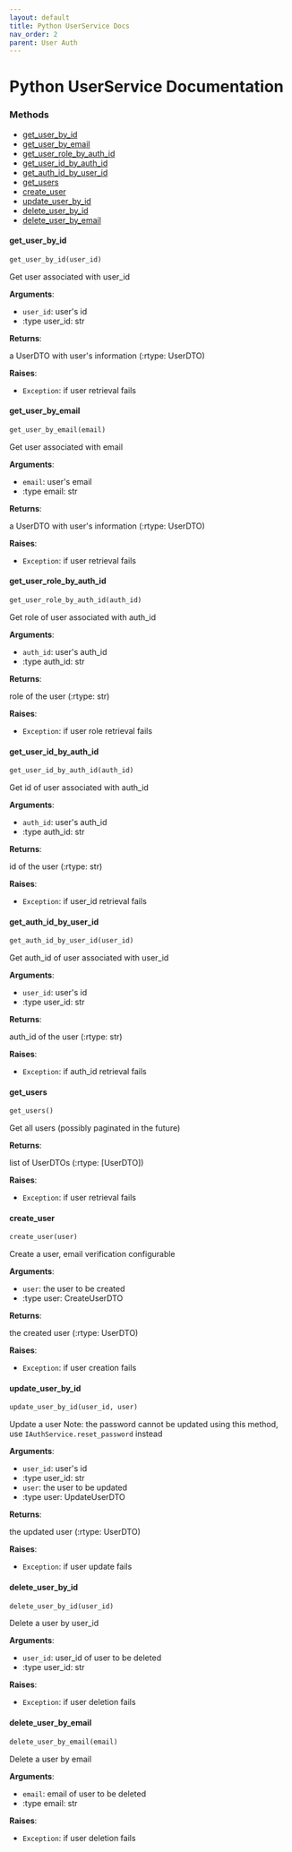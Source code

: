 ```yaml
---
layout: default
title: Python UserService Docs
nav_order: 2
parent: User Auth
---
```


# Python UserService Documentation

### Methods
* [get\_user\_by\_id](#interfaces.user_service.IUserService.get_user_by_id)
* [get\_user\_by\_email](#interfaces.user_service.IUserService.get_user_by_email)
* [get\_user\_role\_by\_auth\_id](#interfaces.user_service.IUserService.get_user_role_by_auth_id)
* [get\_user\_id\_by\_auth\_id](#interfaces.user_service.IUserService.get_user_id_by_auth_id)
* [get\_auth\_id\_by\_user\_id](#interfaces.user_service.IUserService.get_auth_id_by_user_id)
* [get\_users](#interfaces.user_service.IUserService.get_users)
* [create\_user](#interfaces.user_service.IUserService.create_user)
* [update\_user\_by\_id](#interfaces.user_service.IUserService.update_user_by_id)
* [delete\_user\_by\_id](#interfaces.user_service.IUserService.delete_user_by_id)
* [delete\_user\_by\_email](#interfaces.user_service.IUserService.delete_user_by_email)


<a name="interfaces.user_service.IUserService.get_user_by_id"></a>
#### get\_user\_by\_id

```python
get_user_by_id(user_id)
```

Get user associated with user_id

**Arguments**:

- `user_id`: user's id
- :type user_id: str

**Returns**:

a UserDTO with user's information (:rtype: UserDTO)

**Raises**:

- `Exception`: if user retrieval fails

<a name="interfaces.user_service.IUserService.get_user_by_email"></a>
#### get\_user\_by\_email

```python
get_user_by_email(email)
```

Get user associated with email

**Arguments**:

- `email`: user's email
- :type email: str

**Returns**:

a UserDTO with user's information (:rtype: UserDTO)

**Raises**:

- `Exception`: if user retrieval fails

<a name="interfaces.user_service.IUserService.get_user_role_by_auth_id"></a>
#### get\_user\_role\_by\_auth\_id

```python
get_user_role_by_auth_id(auth_id)
```

Get role of user associated with auth_id

**Arguments**:

- `auth_id`: user's auth_id
- :type auth_id: str

**Returns**:

role of the user (:rtype: str)

**Raises**:

- `Exception`: if user role retrieval fails

<a name="interfaces.user_service.IUserService.get_user_id_by_auth_id"></a>
#### get\_user\_id\_by\_auth\_id

```python
get_user_id_by_auth_id(auth_id)
```

Get id of user associated with auth_id

**Arguments**:

- `auth_id`: user's auth_id
- :type auth_id: str

**Returns**:

id of the user (:rtype: str)

**Raises**:

- `Exception`: if user_id retrieval fails

<a name="interfaces.user_service.IUserService.get_auth_id_by_user_id"></a>
#### get\_auth\_id\_by\_user\_id

```python
get_auth_id_by_user_id(user_id)
```

Get auth_id of user associated with user_id

**Arguments**:

- `user_id`: user's id
- :type user_id: str

**Returns**:

auth_id of the user (:rtype: str)

**Raises**:

- `Exception`: if auth_id retrieval fails

<a name="interfaces.user_service.IUserService.get_users"></a>
#### get\_users

```python
get_users()
```

Get all users (possibly paginated in the future)

**Returns**:

list of UserDTOs (:rtype: [UserDTO])

**Raises**:

- `Exception`: if user retrieval fails

<a name="interfaces.user_service.IUserService.create_user"></a>
#### create\_user

```python
create_user(user)
```

Create a user, email verification configurable

**Arguments**:

- `user`: the user to be created
- :type user: CreateUserDTO

**Returns**:

the created user (:rtype: UserDTO)

**Raises**:

- `Exception`: if user creation fails

<a name="interfaces.user_service.IUserService.update_user_by_id"></a>
#### update\_user\_by\_id

```python
update_user_by_id(user_id, user)
```

Update a user
Note: the password cannot be updated using this method, use `IAuthService.reset_password` instead

**Arguments**:

- `user_id`: user's id
- :type user_id: str
- `user`: the user to be updated
- :type user: UpdateUserDTO

**Returns**:

the updated user (:rtype: UserDTO)

**Raises**:

- `Exception`: if user update fails

<a name="interfaces.user_service.IUserService.delete_user_by_id"></a>
#### delete\_user\_by\_id

```python
delete_user_by_id(user_id)
```

Delete a user by user_id

**Arguments**:

- `user_id`: user_id of user to be deleted
- :type user_id: str

**Raises**:

- `Exception`: if user deletion fails

<a name="interfaces.user_service.IUserService.delete_user_by_email"></a>
#### delete\_user\_by\_email

```python
delete_user_by_email(email)
```

Delete a user by email

**Arguments**:

- `email`: email of user to be deleted
- :type email: str

**Raises**:

- `Exception`: if user deletion fails
